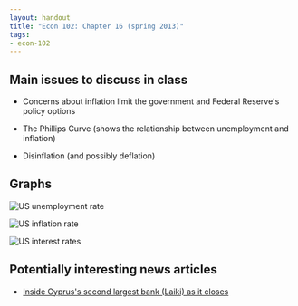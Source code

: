 ```yaml
---
layout: handout
title: "Econ 102: Chapter 16 (spring 2013)"
tags:
- econ-102
---
```


## Main issues to discuss in class

* Concerns about inflation limit the government and Federal Reserve's
  policy options

* The Phillips Curve (shows the relationship between unemployment and
  inflation)

* Disinflation (and possibly deflation)

## Graphs

![US unemployment rate](http://research.stlouisfed.org/fredgraph.png?g=h7a)

![US inflation rate](http://research.stlouisfed.org/fredgraph.png?g=h7b)

![US interest rates](http://research.stlouisfed.org/fredgraph.png?g=h7c)

## Potentially interesting news articles

* [Inside Cyprus's second largest bank (Laiki) as it
  closes](http://reut.rs/12a5pba)
